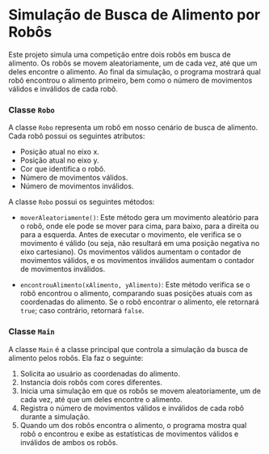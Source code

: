 # Simulação de Busca de Alimento por Robôs

Este projeto simula uma competição entre dois robôs em busca de alimento. Os robôs se movem aleatoriamente, um de cada vez, até que um deles encontre o alimento. Ao final da simulação, o programa mostrará qual robô encontrou o alimento primeiro, bem como o número de movimentos válidos e inválidos de cada robô.

### Classe `Robo`

A classe `Robo` representa um robô em nosso cenário de busca de alimento. Cada robô possui os seguintes atributos:
- Posição atual no eixo x.
- Posição atual no eixo y.
- Cor que identifica o robô.
- Número de movimentos válidos.
- Número de movimentos inválidos.

A classe `Robo` possui os seguintes métodos:
- `moverAleatoriamente()`: Este método gera um movimento aleatório para o robô, onde ele pode se mover para cima, para baixo, para a direita ou para a esquerda. Antes de executar o movimento, ele verifica se o movimento é válido (ou seja, não resultará em uma posição negativa no eixo cartesiano). Os movimentos válidos aumentam o contador de movimentos válidos, e os movimentos inválidos aumentam o contador de movimentos inválidos.

- `encontrouAlimento(xAlimento, yAlimento)`: Este método verifica se o robô encontrou o alimento, comparando suas posições atuais com as coordenadas do alimento. Se o robô encontrar o alimento, ele retornará `true`; caso contrário, retornará `false`.

### Classe `Main`

A classe `Main` é a classe principal que controla a simulação da busca de alimento pelos robôs. Ela faz o seguinte:
1. Solicita ao usuário as coordenadas do alimento.
2. Instancia dois robôs com cores diferentes.
3. Inicia uma simulação em que os robôs se movem aleatoriamente, um de cada vez, até que um deles encontre o alimento.
4. Registra o número de movimentos válidos e inválidos de cada robô durante a simulação.
5. Quando um dos robôs encontra o alimento, o programa mostra qual robô o encontrou e exibe as estatísticas de movimentos válidos e inválidos de ambos os robôs.
